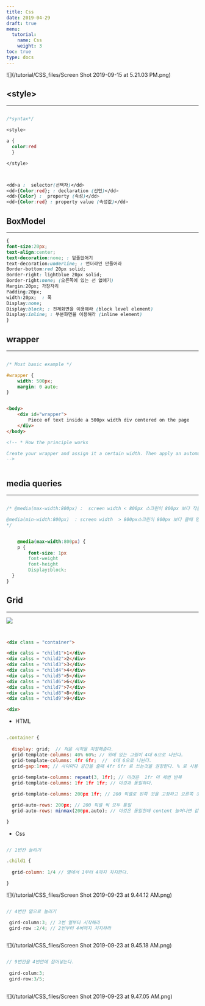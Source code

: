 ```yaml
---
title: Css
date: 2019-04-29
draft: true
menu:
  tutorial:
    name: Css
    weight: 3
toc: true
type: docs
---
```




![](/tutorial/CSS_files/Screen Shot 2019-09-15 at 5.21.03 PM.png)


## &lt;style&gt; 
---

```css

/*syntax*/

<style>

a {
  color:red
  }

</style>



<dd>a :  selector(선택자)</dd>
<dd>{Color:red}; : declaration (선언)</dd>
<dd>{Color} :  property (속성)</dd>
<dd>{Color:red} : property value (속성값)</dd>

```





## BoxModel
---

```css
{
font-size:20px;
text-align:center;
text-decoration:none; : 밑줄없애기
text-decoration:underline; : 언더라인 만들어라
Border-bottom:red 20px solid;
Border-right: lightblue 20px solid;
Border-right:none; (오른쪽에 있는 선 없애기)
Margin:20px; 가장자리
Padding:20px;
width:20px;  : 폭
Display:none; 
Display:block; : 전체화면을 이용해라 (block level element)
Display:inline; : 부분화면을 이용해라 (inline element)
}

```



## wrapper
---





```css

/* Most basic example */ 

#wrapper {
    width: 500px;
    margin: 0 auto;
}
```

```html

<body>
    <div id="wrapper">
        Piece of text inside a 500px width div centered on the page
    </div>
</body>

<!-- * How the principle works

Create your wrapper and assign it a certain width. Then apply an automatic horizontal margin to it by using `margin: 0 auto;` or `margin-left: auto;` `margin-right: auto;.` The automatic margins make sure your element is centered.
-->



```





## media queries
---




```css

/* @media(max-width:800px) :  screen width < 800px 스크린이 800px 보다 작을때 명령을 내린다.

@media(min-width:800px)  : screen width  > 800px스크린이 800px 보다 클때 명령을 내린다.
*/


    @media(max-width:800px) {
    p {
        font-size: 1px
        font-weight
        font-height
        Display:block;
  }
}

```


## Grid
---

![](/tutorial/HTML_files/test1.png)



```html


<div class = "container">

<div calss = "child1">1</div>
<div calss = "child2">2</div>
<div calss = "child3">3</div>
<div calss = "child4">4</div>
<div calss = "child5">5</div>
<div calss = "child6">6</div>
<div calss = "child7">7</div>
<div calss = "child8">8</div>
<div calss = "child9">9</div>

<div>


```

* HTML

```js

.container {
  
  display: grid;  // 처음 시작을 지정해준다. 
  grid-template-columns: 40% 60%; // 위에 있는 그림이 4대 6으로 나뉜다.  
  grid-template-columns: 4fr 6fr;  //  4대 6으로 나뉜다. 
  grid-gap:1rem; // 사이마다 공간을 줄때 4fr 6fr 로 쓰는것을 권장한다. % 로 사용하면 여백이 뒤에 생기기 때문.. 
  
  grid-template-columns: repeat(3, 1fr); // 이것은  1fr 이 세번 반복 
  grid-template-columns: 1fr 1fr 1fr; // 이것과 동일하다. 

  grid-template-columns: 200px 1fr; // 200 픽셀로 왼쪽 것을 고정하고 오른쪽 것을 늘리는 것이다. 

  grid-auto-rows: 200px; // 200 픽셀 씩 모두 통일
  grid-auto-rows: minmax(200px,auto); // 이것은 동일한데 content 늘어나면 같이 같이 늘어난다. 

}

```

* Css


```js

// 1번칸 늘리기 

.child1 {
  
  grid-column: 1/4 // 열에서 1부터 4까지 차지한다. 

}

```

![](/tutorial/CSS_files/Screen Shot 2019-09-23 at 9.44.12 AM.png)

```js

// 4번칸 밑으로 늘리기 

 gird-column:3; // 3번 열부터 시작해라 
 gird-row :2/4; // 2번부터 4버까지 차지하라 
 


```
![](/tutorial/CSS_files/Screen Shot 2019-09-23 at 9.45.18 AM.png)




```js

// 9번칸을 4번안에 집어넣는다. 
  
 gird-colum:3;
 gird-row:3/5;
 


```

![](/tutorial/CSS_files/Screen Shot 2019-09-23 at 9.47.05 AM.png)
